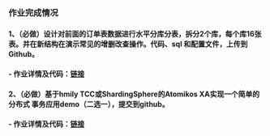 ### 作业完成情况
#### 1、（必做）设计对前面的订单表数据进行水平分库分表，拆分2个库，每个库16张表。并在新结构在演示常见的增删改查操作。代码、sql 和配置文件，上传到 Github。
#### - 作业详情及代码：[链接](https://blog.csdn.net/ShardingSphere/article/details/109792549)

#### 2、（必做）基于hmily TCC或ShardingSphere的Atomikos XA实现一个简单的分布式 事务应用demo（二选一），提交到github。
#### - 作业详情及代码：[链接](https://blog.csdn.net/ShardingSphere/article/details/109792549)
